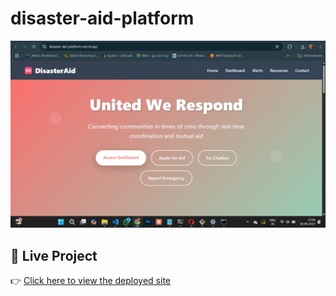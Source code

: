 # disaster-aid-platform
![Deployed Screenshot](vercel-deploy.png)
## 🔗 Live Project

👉 [Click here to view the deployed site](https://disaster-aid-platform.vercel.app)

